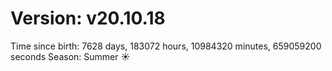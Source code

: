# Version: v20.10.18
Time since birth: 7628 days, 183072 hours, 10984320 minutes, 659059200 seconds
Season: Summer ☀️
